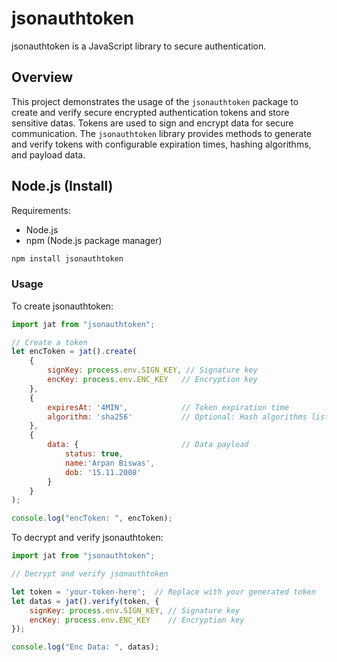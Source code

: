 # jsonauthtoken

jsonauthtoken is a JavaScript library to secure authentication.

## Overview

This project demonstrates the usage of the `jsonauthtoken` package to create and verify secure encrypted authentication tokens and store sensitive datas. Tokens are used to sign and encrypt data for secure communication. The `jsonauthtoken` library provides methods to generate and verify tokens with configurable expiration times, hashing algorithms, and payload data.


## Node.js (Install)

Requirements:

- Node.js
- npm (Node.js package manager)

```bash
npm install jsonauthtoken
```

### Usage

To create jsonauthtoken:

```javascript
import jat from "jsonauthtoken";

// Create a token
let encToken = jat().create(
    {
        signKey: process.env.SIGN_KEY, // Signature key
        encKey: process.env.ENC_KEY   // Encryption key
    },
    {
        expiresAt: '4MIN',            // Token expiration time
        algorithm: 'sha256'           // Optional: Hash algorithms list ['sha256', 'sha384', 'sha512'] 
    },
    {
        data: {                       // Data payload
            status: true,
            name:'Arpan Biswas',
            dob: '15.11.2008'
        }
    }
);

console.log("encToken: ", encToken);

```

To decrypt and verify jsonauthtoken:

```javascript
import jat from "jsonauthtoken";

// Decrypt and verify jsonauthtoken

let token = 'your-token-here';  // Replace with your generated token
let datas = jat().verify(token, {
    signKey: process.env.SIGN_KEY, // Signature key
    encKey: process.env.ENC_KEY    // Encryption key
});

console.log("Enc Data: ", datas);

```

